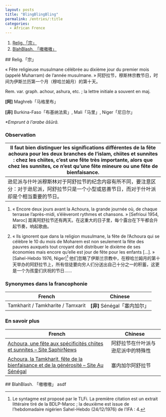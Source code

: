 ```yaml
---
layout: posts
title: "BlingBlingBling"
permalink: /entries/:title
categories:
  - African Frence
---
```


1. [Relig.「宗」](#headers)  
2. [BlahBlash. 「嗷嗷嗷」](#another)

<a name="headers"/>
## Relig.「宗」

« Fête religieuse musulmane célébrée au dixième jour du premier mois (appelé Muharram) de l’année musulmane. » 阿舒拉节，穆斯林宗教节日，时间为伊斯兰历第一个月（穆哈兰姆月）的第十天。

Rem. var. graph. achour, ashura, etc. ; la lettre initiale a souvent en maj.

**[阿]** Maghreb「马格里布」

**[非]** Burkina-Faso「布基纳法索」, Mali「马里」, Niger「尼日尔」

_*Emprunt à l’arabe āšūrā._

### Observation

| Il faut bien distinguer les significations différentes de la fête achoura pour les deux branches de l’islam, chiites et sunnites : chez les chiites, c’est une fête très importante, alors que chez les sunnites, ce n’est qu’une fête mineure ou une fête de bienfaisance. |
| --- |
| 逊尼派与什叶派穆斯林对于阿舒拉节的纪念内容有所不同，要注意区分：对于逊尼派，阿舒拉节只是一个小型或慈善节日，而对于什叶派却是个相当重要的节日。 |

1. « Encore deux jours avant la Achoura, la grande journée où, de chaque terrasse l’après-midi, s’élèveront rythmes et chansons. » [Sefrioui 1954, Maroc] 距离阿舒拉节还有两天。在这重大的日子里，每个露台在下午都会升起节奏，响起歌曲。

2. « Ils ignorent que dans la religion musulmane, la fête de l’Achoura qui se célèbre le 10 du mois de Moharem est non seulement la fête des pauvres auxquels tout croyant doit distribuer le dixième de ses économies mais encore qu’elle est jour de fête pour les enfants […]. » [Sahel-Hebdo 1976, Niger][^1]  他们忽略了伊斯兰宗教中，在穆哈兰姆月的第十天举办的阿舒拉节上，所有信徒要向穷人们分送出自己十分之一的积蓄，这更是一个为孩童们庆祝的节日……

### Synonymes dans la francophonie

| French | Chinese |
--- | ---
| Tamkharit / Tamkharite / Tamxarit | **[非]** Sénégal「塞内加尔」|

### En savoir plus

| French | Chinese |
--- | ---
| [Achoura, une fête aux spécificités chiites et sunnites – Site SaphirNews](https://www.saphirnews.com/Achoura-une-fete-aux-specificites-chiites-et-sunnites_a15759.html) | 阿舒拉节在什叶派与逊尼派中的特殊性 |
| [Achoura, la Tamkharit, fête de la bienfaisance et de la générosité – Site Au Sénégal](https://www.au-senegal.com/la-tamxarit,102.html?lang=fr) | 塞内加尔阿舒拉节 |

<a name="another"/>
## BlahBlash. 「嗷嗷嗷」
asdf

[^1]: Le syntagme est proposé par le TLFi. La première citation est un extrait littéraire tiré de la BDLP-Maroc ; la deuxième est issue de l’hebdomadaire nigérien Sahel-Hebdo (24/12/1976) de l’IFA : 4.